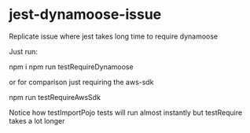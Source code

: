 # jest-dynamoose-issue
Replicate issue where jest takes long time to require dynamoose

Just run:

npm i
npm run testRequireDynamoose

or for comparison just requiring the aws-sdk

npm run testRequireAwsSdk

Notice how testImportPojo tests will run almost instantly but testRequire takes a lot longer
